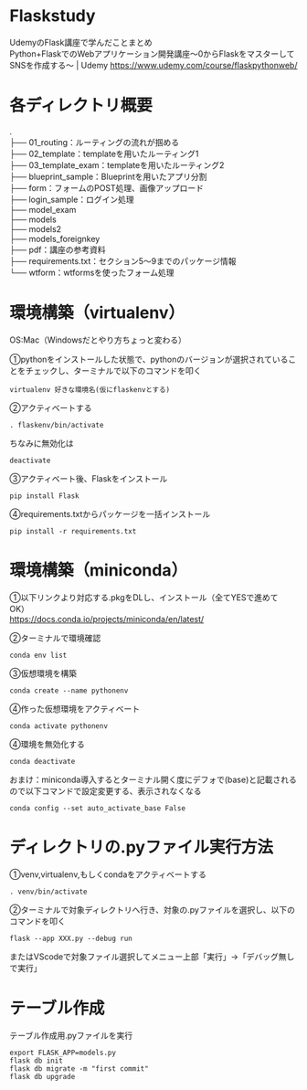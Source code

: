 # Flaskstudy

UdemyのFlask講座で学んだことまとめ  
Python+FlaskでのWebアプリケーション開発講座～0からFlaskをマスターしてSNSを作成する～ | Udemy https://www.udemy.com/course/flaskpythonweb/

# 各ディレクトリ概要
.  
├── 01_routing：ルーティングの流れが掴める  
├── 02_template：templateを用いたルーティング1  
├── 03_template_exam：templateを用いたルーティング2  
├── blueprint_sample：Blueprintを用いたアプリ分割    
├── form：フォームのPOST処理、画像アップロード  
├── login_sample：ログイン処理  
├── model_exam  
├── models  
├── models2  
├── models_foreignkey  
├── pdf：講座の参考資料  
├── requirements.txt：セクション5〜9までのパッケージ情報  
└── wtform：wtformsを使ったフォーム処理  

# 環境構築（virtualenv）

OS:Mac（Windowsだとやり方ちょっと変わる）  

①pythonをインストールした状態で、pythonのバージョンが選択されていることをチェックし、ターミナルで以下のコマンドを叩く
```
virtualenv 好きな環境名(仮にflaskenvとする)
```

②アクティベートする
```
. flaskenv/bin/activate
```

ちなみに無効化は
```
deactivate
```

③アクティベート後、Flaskをインストール
```
pip install Flask
```

④requirements.txtからパッケージを一括インストール
```
pip install -r requirements.txt
```

# 環境構築（miniconda）
①以下リンクより対応する.pkgをDLし、インストール（全てYESで進めてOK）  
https://docs.conda.io/projects/miniconda/en/latest/  

②ターミナルで環境確認  
```
conda env list
```

③仮想環境を構築
```
conda create --name pythonenv
```

④作った仮想環境をアクティベート
```
conda activate pythonenv
```

④環境を無効化する
```
conda deactivate
```

おまけ：miniconda導入するとターミナル開く度にデフォで(base)と記載されるので以下コマンドで設定変更する、表示されなくなる  
```
conda config --set auto_activate_base False
```

# ディレクトリの.pyファイル実行方法

①venv,virtualenv,もしくcondaをアクティベートする
```
. venv/bin/activate
```
②ターミナルで対象ディレクトリへ行き、対象の.pyファイルを選択し、以下のコマンドを叩く
```
flask --app XXX.py --debug run
```

またはVScodeで対象ファイル選択してメニュー上部「実行」->「デバッグ無しで実行」

# テーブル作成

テーブル作成用.pyファイルを実行
```
export FLASK_APP=models.py 
flask db init
flask db migrate -m "first commit"
flask db upgrade
```

